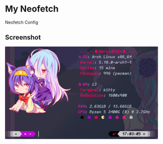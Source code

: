 # My Neofetch

Neofetch Config

## Screenshot

![Alt text](./neofetch.png?raw=true "Screenshot Neofetch")
